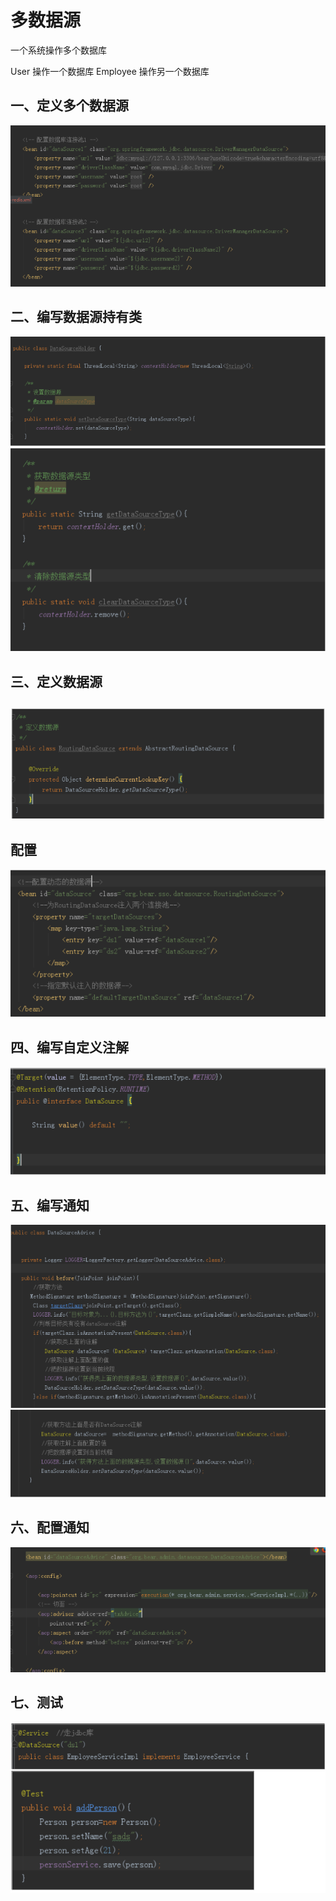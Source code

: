 # 多数据源
一个系统操作多个数据库

User  操作一个数据库
Employee 操作另一个数据库
## 一、定义多个数据源
![1](assets/1.png)
## 二、编写数据源持有类
![2](assets/2.png)
![3](assets/3.png)
## 三、定义数据源
![4](assets/4.png)
---
配置
---
![5](assets/5.png)
## 四、编写自定义注解
![6](assets/6.png)
## 五、编写通知
![7](assets/7.png)
![8](assets/8.png)
## 六、配置通知
![9](assets/9.png)
## 七、测试
![10](assets/10.png)


